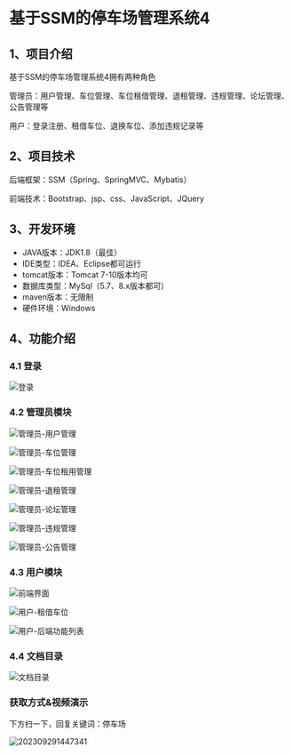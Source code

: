 # 基于SSM的停车场管理系统4



## 1、项目介绍

基于SSM的停车场管理系统4拥有两种角色

管理员：用户管理、车位管理、车位租借管理、退租管理、违规管理、论坛管理、公告管理等

用户：登录注册、租借车位、退换车位、添加违规记录等


## 2、项目技术

后端框架：SSM（Spring、SpringMVC、Mybatis）

前端技术：Bootstrap、jsp、css、JavaScript、JQuery

## 3、开发环境

- JAVA版本：JDK1.8（最佳）
- IDE类型：IDEA、Eclipse都可运行
- tomcat版本：Tomcat 7-10版本均可
- 数据库类型：MySql（5.7、8.x版本都可） 
- maven版本：无限制
- 硬件环境：Windows


## 4、功能介绍

### 4.1 登录

![登录](https://s2.loli.net/2023/10/13/6nPGTF7rHd1aqo8.jpg)

### 4.2 管理员模块

![管理员-用户管理](https://s2.loli.net/2023/10/13/fFYMoi8m2LnUE6k.jpg)

![管理员-车位管理](https://s2.loli.net/2023/10/13/vBsOrSX8EAhQjTK.jpg)

![管理员-车位租用管理](https://s2.loli.net/2023/10/13/3eJEW81oVgjbdym.jpg)

![管理员-退租管理](https://s2.loli.net/2023/10/13/gwFu6JDHK1tki9y.jpg)

![管理员-论坛管理](https://s2.loli.net/2023/10/13/EosNJMah4fKxVju.jpg)

![管理员-违规管理](https://s2.loli.net/2023/10/13/nXHUwO47sjJTd81.jpg)

![管理员-公告管理](https://s2.loli.net/2023/10/13/2IkJHwS9B16jQdh.jpg)

### 4.3 用户模块

![前端界面](https://s2.loli.net/2023/10/13/xw4fQpBz7FhVmUv.jpg)

![用户-租借车位](https://s2.loli.net/2023/10/13/Na8hTswtB6c4Qzo.jpg)

![用户-后端功能列表](https://s2.loli.net/2023/10/13/ezypAIu8fnotVJL.jpg)

### 4.4 文档目录

![文档目录](https://s2.loli.net/2023/10/13/uwOn4e2EZNmiSU6.jpg)

### 获取方式&视频演示

下方扫一下，回复关键词：停车场

![202309291447341](https://s2.loli.net/2023/10/06/lxLMirNn2tyaIob.png)





